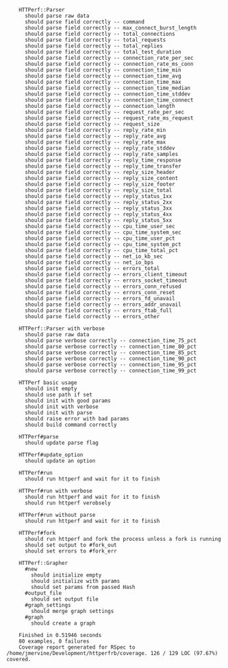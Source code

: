 		
		HTTPerf::Parser
		  should parse raw data
		  should parse field correctly -- command
		  should parse field correctly -- max_connect_burst_length
		  should parse field correctly -- total_connections
		  should parse field correctly -- total_requests
		  should parse field correctly -- total_replies
		  should parse field correctly -- total_test_duration
		  should parse field correctly -- connection_rate_per_sec
		  should parse field correctly -- connection_rate_ms_conn
		  should parse field correctly -- connection_time_min
		  should parse field correctly -- connection_time_avg
		  should parse field correctly -- connection_time_max
		  should parse field correctly -- connection_time_median
		  should parse field correctly -- connection_time_stddev
		  should parse field correctly -- connection_time_connect
		  should parse field correctly -- connection_length
		  should parse field correctly -- request_rate_per_sec
		  should parse field correctly -- request_rate_ms_request
		  should parse field correctly -- request_size
		  should parse field correctly -- reply_rate_min
		  should parse field correctly -- reply_rate_avg
		  should parse field correctly -- reply_rate_max
		  should parse field correctly -- reply_rate_stddev
		  should parse field correctly -- reply_rate_samples
		  should parse field correctly -- reply_time_response
		  should parse field correctly -- reply_time_transfer
		  should parse field correctly -- reply_size_header
		  should parse field correctly -- reply_size_content
		  should parse field correctly -- reply_size_footer
		  should parse field correctly -- reply_size_total
		  should parse field correctly -- reply_status_1xx
		  should parse field correctly -- reply_status_2xx
		  should parse field correctly -- reply_status_3xx
		  should parse field correctly -- reply_status_4xx
		  should parse field correctly -- reply_status_5xx
		  should parse field correctly -- cpu_time_user_sec
		  should parse field correctly -- cpu_time_system_sec
		  should parse field correctly -- cpu_time_user_pct
		  should parse field correctly -- cpu_time_system_pct
		  should parse field correctly -- cpu_time_total_pct
		  should parse field correctly -- net_io_kb_sec
		  should parse field correctly -- net_io_bps
		  should parse field correctly -- errors_total
		  should parse field correctly -- errors_client_timeout
		  should parse field correctly -- errors_socket_timeout
		  should parse field correctly -- errors_conn_refused
		  should parse field correctly -- errors_conn_reset
		  should parse field correctly -- errors_fd_unavail
		  should parse field correctly -- errors_addr_unavail
		  should parse field correctly -- errors_ftab_full
		  should parse field correctly -- errors_other
		
		HTTPerf::Parser with verbose
		  should parse raw data
		  should parse verbose correctly -- connection_time_75_pct
		  should parse verbose correctly -- connection_time_80_pct
		  should parse verbose correctly -- connection_time_85_pct
		  should parse verbose correctly -- connection_time_90_pct
		  should parse verbose correctly -- connection_time_95_pct
		  should parse verbose correctly -- connection_time_99_pct
		
		HTTPerf basic usage
		  should init empty
		  should use path if set
		  should init with good params
		  should init with verbose
		  should init with parse
		  should raise error with bad params
		  should build command correctly
		
		HTTPerf#parse
		  should update parse flag
		
		HTTPerf#update_option
		  should update an option
		
		HTTPerf#run
		  should run httperf and wait for it to finish
		
		HTTPerf#run with verbose
		  should run httperf and wait for it to finish
		  should run httperf verobsely
		
		HTTPerf#run without parse
		  should run httperf and wait for it to finish
		
		HTTPerf#fork
		  should run httperf and fork the process unless a fork is running
		  should set output to #fork_out
		  should set errors to #fork_err
		
		HTTPerf::Grapher
		  #new
		    should initialize empty
		    should initialize with params
		    should set params from passed Hash
		  #output_file
		    should set output file
		  #graph_settings
		    should merge graph settings
		  #graph
		    should create a graph
		
		Finished in 0.51946 seconds
		80 examples, 0 failures
		Coverage report generated for RSpec to /home/jmervine/Development/httperfrb/coverage. 126 / 129 LOC (97.67%) covered.
